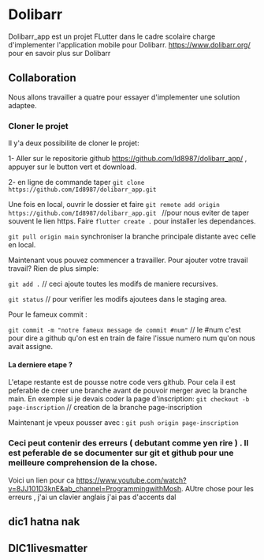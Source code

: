 # Dolibarr

Dolibarr_app est un projet FLutter dans le cadre scolaire charge d'implementer l'application mobile pour Dolibarr.
https://www.dolibarr.org/ pour en savoir plus sur Dolibarr

## Collaboration
Nous allons travailler a quatre pour essayer d'implementer une solution adaptee.

### Cloner le projet 
Il y'a deux possibilite de cloner le projet:

1- Aller sur le repositorie github https://github.com/Id8987/dolibarr_app/ , appuyer sur le button vert et download.

2- en ligne de commande taper 
```git clone https://github.com/Id8987/dolibarr_app.git```

Une fois en local, ouvrir le  dossier et faire ```git remote add origin  https://github.com/Id8987/dolibarr_app.git ```  //pour nous eviter de taper souvent le lien https.
Faire ```flutter create .``` pour installer les dependances.

```git pull origin main``` synchroniser la branche principale distante avec celle en local.

Maintenant vous  pouvez commencer a travailler.
Pour ajouter votre travail travail? Rien de plus simple:

```git add .``` // ceci ajoute toutes les modifs de maniere recursives.

```git status``` // pour verifier les modifs ajoutees dans le staging area.

Pour le fameux commit :

```git commit -m "notre fameux message de commit #num"``` // le #num  c'est pour dire  a   github qu'on est en train de faire l'issue numero num qu'on nous avait assigne.

#### La derniere etape ?

L'etape restante est de pousse notre code vers github. Pour cela il est peferable de creer une branche avant de pouvoir merger avec la branche main. 
En exemple si je devais coder la page d'inscription:
```git checkout -b page-inscription``` // creation de la branche page-inscription

Maintenant je vpeux pousser avec :
```git push origin page-inscription```



### Ceci peut contenir des erreurs ( debutant comme yen rire  ) . Il est peferable de se documenter sur git et github pour une meilleure comprehension de la chose.


Voici un lien pour ca https://www.youtube.com/watch?v=8JJ101D3knE&ab_channel=ProgrammingwithMosh.
AUtre chose pour les erreurs , j'ai un clavier anglais j'ai pas d'accents dal
## dic1 hatna nak 
## DIC1livesmatter
